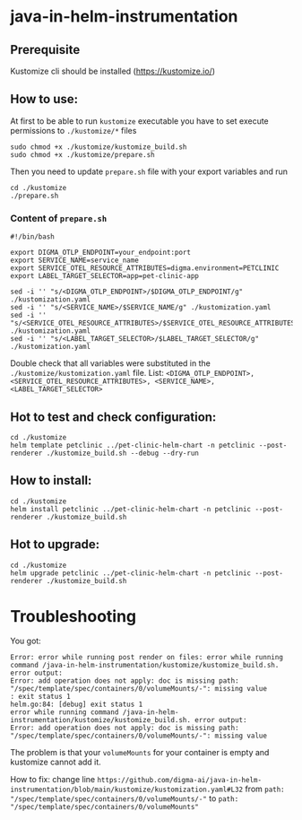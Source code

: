# java-in-helm-instrumentation

## Prerequisite

Kustomize cli should be installed (https://kustomize.io/)

## How to use:

At first to be able to run `kustomize` executable you have to set execute permissions to `./kustomize/*` files

```
sudo chmod +x ./kustomize/kustomize_build.sh
sudo chmod +x ./kustomize/prepare.sh
```

Then you need to update `prepare.sh` file with your export variables and run

```
cd ./kustomize
./prepare.sh
```

### Content of `prepare.sh`
```
#!/bin/bash

export DIGMA_OTLP_ENDPOINT=your_endpoint:port
export SERVICE_NAME=service_name
export SERVICE_OTEL_RESOURCE_ATTRIBUTES=digma.environment=PETCLINIC
export LABEL_TARGET_SELECTOR=app=pet-clinic-app

sed -i '' "s/<DIGMA_OTLP_ENDPOINT>/$DIGMA_OTLP_ENDPOINT/g" ./kustomization.yaml
sed -i '' "s/<SERVICE_NAME>/$SERVICE_NAME/g" ./kustomization.yaml
sed -i '' "s/<SERVICE_OTEL_RESOURCE_ATTRIBUTES>/$SERVICE_OTEL_RESOURCE_ATTRIBUTES/g" ./kustomization.yaml
sed -i '' "s/<LABEL_TARGET_SELECTOR>/$LABEL_TARGET_SELECTOR/g" ./kustomization.yaml
```

Double check that all variables were substituted in the `./kustomize/kustomization.yaml` file.
List: `<DIGMA_OTLP_ENDPOINT>, <SERVICE_OTEL_RESOURCE_ATTRIBUTES>, <SERVICE_NAME>, <LABEL_TARGET_SELECTOR>`

## Hot to test and check configuration:

```
cd ./kustomize
helm template petclinic ../pet-clinic-helm-chart -n petclinic --post-renderer ./kustomize_build.sh --debug --dry-run
```

## How to install:

```
cd ./kustomize
helm install petclinic ../pet-clinic-helm-chart -n petclinic --post-renderer ./kustomize_build.sh
```

## Hot to upgrade:

```
cd ./kustomize
helm upgrade petclinic ../pet-clinic-helm-chart -n petclinic --post-renderer ./kustomize_build.sh
```
# Troubleshooting

You got:
```
Error: error while running post render on files: error while running command /java-in-helm-instrumentation/kustomize/kustomize_build.sh. error output:
Error: add operation does not apply: doc is missing path: "/spec/template/spec/containers/0/volumeMounts/-": missing value
: exit status 1
helm.go:84: [debug] exit status 1
error while running command /java-in-helm-instrumentation/kustomize/kustomize_build.sh. error output:
Error: add operation does not apply: doc is missing path: "/spec/template/spec/containers/0/volumeMounts/-": missing value
```
The problem is that your `volumeMounts` for your container is empty and kustomize cannot add it. 

How to fix: change line `https://github.com/digma-ai/java-in-helm-instrumentation/blob/main/kustomize/kustomization.yaml#L32` from `path: "/spec/template/spec/containers/0/volumeMounts/-"` to `path: "/spec/template/spec/containers/0/volumeMounts"`
